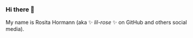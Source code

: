 ### Hi there 👋


My name is Rosita Hormann (aka ✨ _lil-rose_ ✨ on GitHub and others social media).
<!--
Here are some ideas to get you started:

- 🔭 I’m currently working on ...
- 🌱 I’m currently learning Flask, Nodejs and Angularjs
- 👯 I’m looking to collaborate on ...
- 🤔 I’m looking for help with ...
- 💬 Ask me about ...
- 📫 How to reach me: rosita.hormannlobos@gmail.com
- 😄 Pronouns: She/Her
- ⚡ Fun fact: any (yet...)
-->

